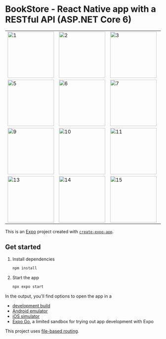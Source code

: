 # BookStore - React Native app with a RESTful API (ASP.NET Core 6)

<table>
  <tr>
    <td><img src="https://github.com/user-attachments/assets/19a2ed22-ed5e-4491-862b-4c089c4a2584" alt="1" width="150"/></td>
    <td><img src="https://github.com/user-attachments/assets/a32b5a51-840f-45e9-9530-4e620634628d" alt="2" width="150"/></td>
    <td><img src="https://github.com/user-attachments/assets/162f08f3-3731-41c1-afc8-b737c58e92a9" alt="3" width="150"/></td>
    <td><img src="https://github.com/user-attachments/assets/2c52dedd-9de8-4c1a-a89c-5c3a3b1b3080" alt="4" width="150"/></td>
  </tr>
  <tr>
    <td><img src="https://github.com/user-attachments/assets/7afe5429-8f60-4a7a-8a72-b3c6ad5b5349" alt="5" width="150"/></td>
    <td><img src="https://github.com/user-attachments/assets/6656110a-53f9-4889-aee6-aa2c00b6ba2a" alt="6" width="150"/></td>
    <td><img src="https://github.com/user-attachments/assets/63e3cb3c-8fc8-4143-9b75-4e29fe0dd286" alt="7" width="150"/></td>
    <td><img src="https://github.com/user-attachments/assets/6d8f0094-a8c6-45ed-b3ee-8527b736dda9" alt="8" width="150"/></td>
  </tr>
  <tr>
    <td><img src="https://github.com/user-attachments/assets/d15a5593-1a14-41c3-8867-e9f909049f7f" alt="9" width="150"/></td>
    <td><img src="https://github.com/user-attachments/assets/a07b3b03-3295-47cf-961b-39c2527638e8" alt="10" width="150"/></td>
    <td><img src="https://github.com/user-attachments/assets/6757c94b-e0c7-46ea-b566-c81744a0a56e" alt="11" width="150"/></td>
    <td><img src="https://github.com/user-attachments/assets/d6af070a-f840-4167-9e92-ec5fef616978" alt="12" width="150"/></td>
  </tr>
  <tr>
    <td><img src="https://github.com/user-attachments/assets/ab3762e1-88b0-4c48-a3bc-bed1e4946f2f" alt="13" width="150"/></td>
    <td><img src="https://github.com/user-attachments/assets/4e5bf31f-664f-470c-8d75-41aa587f50f8" alt="14" width="150"/></td>
    <td><img src="https://github.com/user-attachments/assets/1ee5309e-fe03-4d02-b29b-8f44d5f18cfc" alt="15" width="150"/></td>
    <td><img src="https://github.com/user-attachments/assets/bfbc5f56-39e0-4355-a80f-789844c9d52c" alt="16" width="150"/></td>
  </tr>
</table>

This is an [Expo](https://expo.dev) project created with [`create-expo-app`](https://www.npmjs.com/package/create-expo-app).

## Get started

1. Install dependencies

   ```bash
   npm install
   ```

2. Start the app

   ```bash
   npx expo start
   ```

In the output, you'll find options to open the app in a

- [development build](https://docs.expo.dev/develop/development-builds/introduction/)
- [Android emulator](https://docs.expo.dev/workflow/android-studio-emulator/)
- [iOS simulator](https://docs.expo.dev/workflow/ios-simulator/)
- [Expo Go](https://expo.dev/go), a limited sandbox for trying out app development with Expo

This project uses [file-based routing](https://docs.expo.dev/router/introduction).

